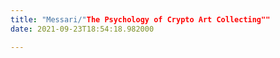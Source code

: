 ```yaml
---
title: "Messari/"The Psychology of Crypto Art Collecting""
date: 2021-09-23T18:54:18.982000

---
```


